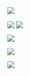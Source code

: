 <img align="center" src="https://readme-typing-svg.demolab.com?font=Fira+Code&weight=600&size=32&pause=1500&color=218bff&width=500&lines=Hi%2C+I'm+Pun+Geoisam+%F0%9F%91%8B+"></img>

<img align="center" src="https://github-readme-stats.vercel.app/api?username=geoisam&show_icons=true&count_private=true&include_all_commits=true&line_height=27&hide_border=true&locale=cn"></img>
<img align="center" src="https://github-readme-stats.vercel.app/api/top-langs/?username=geoisam&hide_langs_below=1&theme=default&line_height=29&hide_border=true&layout=compact&langs_count=6&locale=cn"></img> 

<img align="center" src="https://skillicons.dev/icons?i=md,html,css,js,ts,py,php,java,c"></img>

<img align="center" src="https://skillicons.dev/icons?i=jquery,bootstrap,wordpress,nodejs,npm,vue,react,kotlin,flutter"></img>

<img align="center" src="https://skillicons.dev/icons?i=github,vscode,ps,androidstudio,idea,git,githubactions,powershell,cloudflare"></img>
